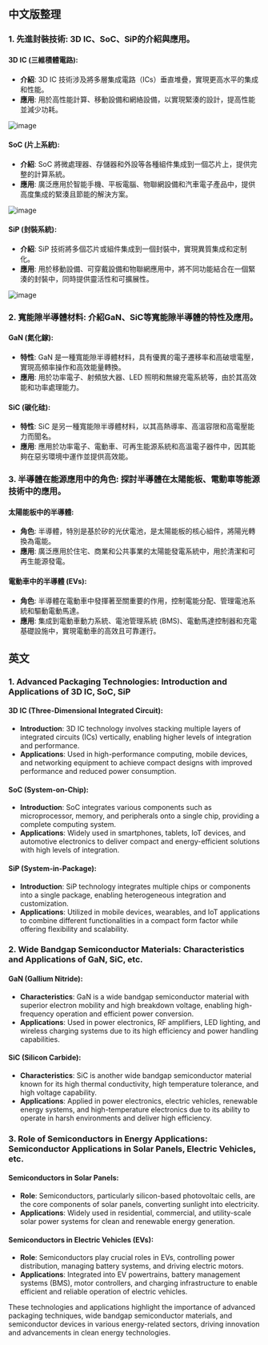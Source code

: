 
 
 ## 中文版整理
 
### 1. 先進封裝技術: 3D IC、SoC、SiP的介紹與應用。

#### 3D IC (三維積體電路):
- **介紹**: 3D IC 技術涉及將多層集成電路（ICs）垂直堆疊，實現更高水平的集成和性能。
- **應用**: 用於高性能計算、移動設備和網絡設備，以實現緊湊的設計，提高性能並減少功耗。


![image](https://github.com/hankpm/AI_GPT/assets/154722974/d506e250-b0a3-4a77-962a-8004664c7314)




#### SoC (片上系統):
- **介紹**: SoC 將微處理器、存儲器和外設等各種組件集成到一個芯片上，提供完整的計算系統。
- **應用**: 廣泛應用於智能手機、平板電腦、物聯網設備和汽車電子產品中，提供高度集成的緊湊且節能的解決方案。

![image](https://github.com/hankpm/AI_GPT/assets/154722974/77668e8d-8bd4-45f0-85ec-e1a411b0cf98)



#### SiP (封裝系統):
- **介紹**: SiP 技術將多個芯片或組件集成到一個封裝中，實現異質集成和定制化。
- **應用**: 用於移動設備、可穿戴設備和物聯網應用中，將不同功能結合在一個緊湊的封裝中，同時提供靈活性和可擴展性。

![image](https://github.com/hankpm/AI_GPT/assets/154722974/eacabe9c-75e8-4435-90b2-aa78818ffaf2)



### 2. 寬能隙半導體材料: 介紹GaN、SiC等寬能隙半導體的特性及應用。

#### GaN (氮化鎵):
- **特性**: GaN 是一種寬能隙半導體材料，具有優異的電子遷移率和高破壞電壓，實現高頻率操作和高效能量轉換。
- **應用**: 用於功率電子、射頻放大器、LED 照明和無線充電系統等，由於其高效能和功率處理能力。

#### SiC (碳化硅):
- **特性**: SiC 是另一種寬能隙半導體材料，以其高熱導率、高溫容限和高電壓能力而聞名。
- **應用**: 應用於功率電子、電動車、可再生能源系統和高溫電子器件中，因其能夠在惡劣環境中運作並提供高效能。

### 3. 半導體在能源應用中的角色: 探討半導體在太陽能板、電動車等能源技術中的應用。

#### 太陽能板中的半導體:
- **角色**: 半導體，特別是基於矽的光伏電池，是太陽能板的核心組件，將陽光轉換為電能。
- **應用**: 廣泛應用於住宅、商業和公共事業的太陽能發電系統中，用於清潔和可再生能源發電。

#### 電動車中的半導體 (EVs):
- **角色**: 半導體在電動車中發揮著至關重要的作用，控制電能分配、管理電池系統和驅動電動馬達。
- **應用**: 集成到電動車動力系統、電池管理系統 (BMS)、電動馬達控制器和充電基礎設施中，實現電動車的高效且可靠運行。


## 英文

### 1. Advanced Packaging Technologies: Introduction and Applications of 3D IC, SoC, SiP

#### 3D IC (Three-Dimensional Integrated Circuit):
- **Introduction**: 3D IC technology involves stacking multiple layers of integrated circuits (ICs) vertically, enabling higher levels of integration and performance.
- **Applications**: Used in high-performance computing, mobile devices, and networking equipment to achieve compact designs with improved performance and reduced power consumption.

#### SoC (System-on-Chip):
- **Introduction**: SoC integrates various components such as microprocessor, memory, and peripherals onto a single chip, providing a complete computing system.
- **Applications**: Widely used in smartphones, tablets, IoT devices, and automotive electronics to deliver compact and energy-efficient solutions with high levels of integration.

#### SiP (System-in-Package):
- **Introduction**: SiP technology integrates multiple chips or components into a single package, enabling heterogeneous integration and customization.
- **Applications**: Utilized in mobile devices, wearables, and IoT applications to combine different functionalities in a compact form factor while offering flexibility and scalability.

### 2. Wide Bandgap Semiconductor Materials: Characteristics and Applications of GaN, SiC, etc.

#### GaN (Gallium Nitride):
- **Characteristics**: GaN is a wide bandgap semiconductor material with superior electron mobility and high breakdown voltage, enabling high-frequency operation and efficient power conversion.
- **Applications**: Used in power electronics, RF amplifiers, LED lighting, and wireless charging systems due to its high efficiency and power handling capabilities.

#### SiC (Silicon Carbide):
- **Characteristics**: SiC is another wide bandgap semiconductor material known for its high thermal conductivity, high temperature tolerance, and high voltage capability.
- **Applications**: Applied in power electronics, electric vehicles, renewable energy systems, and high-temperature electronics due to its ability to operate in harsh environments and deliver high efficiency.

### 3. Role of Semiconductors in Energy Applications: Semiconductor Applications in Solar Panels, Electric Vehicles, etc.

#### Semiconductors in Solar Panels:
- **Role**: Semiconductors, particularly silicon-based photovoltaic cells, are the core components of solar panels, converting sunlight into electricity.
- **Applications**: Widely used in residential, commercial, and utility-scale solar power systems for clean and renewable energy generation.

#### Semiconductors in Electric Vehicles (EVs):
- **Role**: Semiconductors play crucial roles in EVs, controlling power distribution, managing battery systems, and driving electric motors.
- **Applications**: Integrated into EV powertrains, battery management systems (BMS), motor controllers, and charging infrastructure to enable efficient and reliable operation of electric vehicles.

These technologies and applications highlight the importance of advanced packaging techniques, wide bandgap semiconductor materials, and semiconductor devices in various energy-related sectors, driving innovation and advancements in clean energy technologies.
